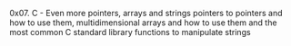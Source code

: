 0x07. C - Even more pointers, arrays and strings
pointers to pointers and how to use them,  multidimensional arrays and how to use them and the most common C standard library functions to manipulate strings
